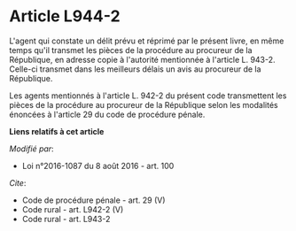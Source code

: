 # Article L944-2

L'agent qui constate un délit prévu et réprimé par le présent livre, en même temps qu'il transmet les pièces de la procédure
au procureur de la République, en adresse copie à l'autorité mentionnée à l'article L. 943-2. Celle-ci transmet dans les
meilleurs délais un avis au procureur de la République. 

Les agents mentionnés à l'article L. 942-2 du présent code transmettent les pièces de la procédure au procureur de la
République selon les modalités énoncées à l'article 29 du code de procédure pénale.

**Liens relatifs à cet article**

_Modifié par_:

  - Loi n°2016-1087 du 8 août 2016 - art. 100

_Cite_:

  - Code de procédure pénale - art. 29 (V)
  - Code rural - art. L942-2 (V)
  - Code rural - art. L943-2
